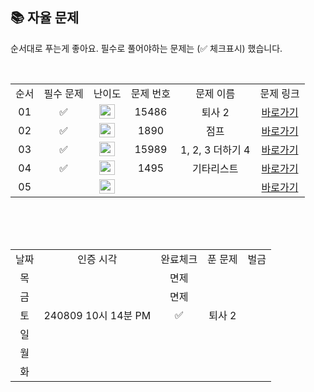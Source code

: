 
## 📚 자율 문제

순서대로 푸는게 좋아요.
필수로 풀어야하는 문제는 (✅ 체크표시) 했습니다.

<br/>
<table>
  <tr>
    <td align="center">순서</td>
    <td align="center">필수 문제</td>
    <td align="center">난이도</td>
    <td align="center">문제 번호</td>
    <td align="center">문제 이름</td>
    <td align="center">문제 링크</td>
  </tr>
   <tr>
    <td align="center">01</td>
    <td align="center">✅</td>
    <td align="center"><img height="23px" width="25px" src="https://d2gd6pc034wcta.cloudfront.net/tier/11.svg"></td>
    <td align="center">15486</td>
    <td align="center">퇴사 2</td>
    <td align="center"><a href="https://www.acmicpc.net/problem/15486">바로가기</a></td>
  </tr>
     <tr>
    <td align="center">02</td>
    <td align="center">✅</td>
    <td align="center"><img height="23px" width="25px" src="https://d2gd6pc034wcta.cloudfront.net/tier/10.svg"></td>
    <td align="center">1890</td>
    <td align="center">점프</td>
    <td align="center"><a href="https://www.acmicpc.net/problem/1890">바로가기</a></td>
  </tr>
   <tr>
    <td align="center">03</td>
    <td align="center">✅</td>
    <td align="center"><img height="23px" width="25px" src="https://d2gd6pc034wcta.cloudfront.net/tier/11.svg"></td>
    <td align="center">15989</td>
    <td align="center">1, 2, 3 더하기 4</td>
    <td align="center"><a href="https://www.acmicpc.net/problem/15989">바로가기</a></td>
  </tr>
  <tr>
    <td align="center">04</td>
    <td align="center">✅</td>
    <td align="center"><img height="23px" width="25px" src="https://d2gd6pc034wcta.cloudfront.net/tier/10.svg"></td>
    <td align="center">1495</td>
    <td align="center">기타리스트</td>
    <td align="center"><a href="https://www.acmicpc.net/problem/1495">바로가기</a></td>
  </tr>
   <tr>
    <td align="center">05</td>
    <td align="center"></td>
    <td align="center"><img height="23px" width="25px" src="https://d2gd6pc034wcta.cloudfront.net/tier/15.svg"></td>
    <td align="center"></td>
    <td align="center"></td>
    <td align="center"><a href="https://www.acmicpc.net/problem">바로가기</a></td>
  </tr>
</table>
<br/><br/>


<br>

<table>
  <tr>
    <td align="center">날짜</td>
    <td align="center">인증 시각</td>
    <td align="center">완료체크</td>
    <td align="center">푼 문제</td>
    <td align="center">벌금</td>
  </tr>
    <tr>
    <td align="center">목</td>
    <td align="center"></td>
    <td align="center">면제</td>
    <td align="center"></td>
    <td align="center"></td>
  </tr>
    <tr>
    <td align="center">금</td>
    <td align="center"></td>
    <td align="center">면제</td>
    <td align="center"></td>
    <td align="center"></td>
  </tr>
   <tr>
    <td align="center">토</td>
    <td align="center">240809 10시 14분 PM</td>
    <td align="center">✅</td>
    <td align="center">퇴사 2</td>
    <td align="center"></td>
  </tr>
  <tr>
    <td align="center">일</td>
    <td align="center"></td>
    <td align="center"></td>
    <td align="center"></td>
    <td align="center"></td>
  </tr>
  <tr>
    <td align="center">월</td>
    <td align="center"></td>
    <td align="center"></td>
    <td align="center"></td>
    <td align="center"></td>
  </tr>
  <tr>
    <td align="center">화</td>
    <td align="center"></td>
    <td align="center"></td>
    <td align="center"></td>
    <td align="center"></td>
  </tr>

</table>
